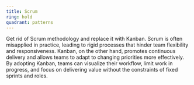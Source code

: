 ```yaml
---
title: Scrum
ring: hold
quadrant: patterns
---
```


Get rid of Scrum methodology and replace it with Kanban. Scrum is often misapplied in practice, leading to rigid processes that hinder team flexibility and responsiveness. Kanban, on the other hand, promotes continuous delivery and allows teams to adapt to changing priorities more effectively. By adopting Kanban, teams can visualize their workflow, limit work in progress, and focus on delivering value without the constraints of fixed sprints and roles.